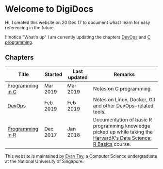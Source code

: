 # Welcome to DigiDocs

Hi, I created this website on 20 Dec 17 to document what I learn for easy referencing in the future.

!!!notice "What's up"
    I am currently updating the chapters [DevOps](DevOps/) and [C programming](C/).

## Chapters
Title | Started | Last updated | Remarks
-- | -- | -- | --
[Programming in C](C/) | Mar 2019 | Mar 2019 | Notes on C programming.
[DevOps](DevOps/) | Feb 2019 | Feb 2019 | Notes on Linux, Docker, Git and other DevOps-related tools.
[Programming in R](R/) | Dec 2017 | Jan 2018 | Documentation of basic R programming knowledge picked up while taking the [HarvardX's Data Science: R Basics](https://courses.edx.org/courses/course-v1:HarvardX+PH125.1x+2T2017/course/) course.

This website is maintained by [Evan Tay](http://www.evantay.com), a Computer Science undergraduate at the National University of Singapore.
